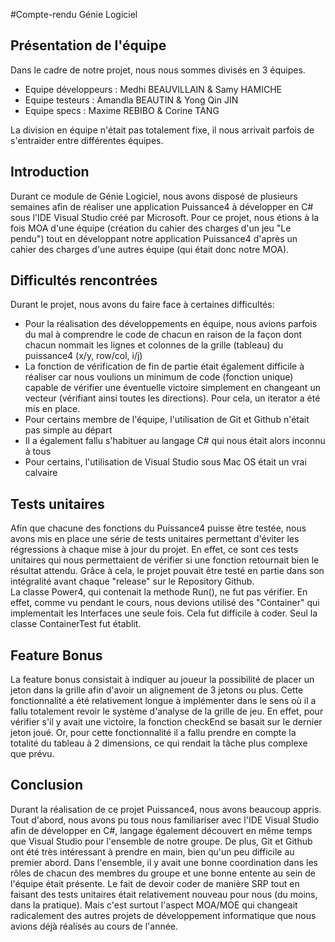 #Compte-rendu Génie Logiciel

## Présentation de l'équipe

Dans le cadre de notre projet, nous nous sommes divisés en 3 équipes.

* Equipe développeurs : Medhi BEAUVILLAIN & Samy HAMICHE
* Equipe testeurs : Amandla BEAUTIN & Yong Qin JIN
* Equipe specs : Maxime REBIBO & Corine TANG

La division en équipe n'était pas totalement fixe, il nous arrivait parfois de s'entraider entre différentes équipes.

## Introduction

Durant ce module de Génie Logiciel, nous avons disposé de plusieurs semaines afin de réaliser une application Puissance4 à développer en C# sous l'IDE Visual Studio créé par Microsoft.
Pour ce projet, nous étions à la fois MOA d'une équipe (création du cahier des charges d'un jeu "Le pendu") tout en développant notre application Puissance4 d'après un cahier des charges d'une autres équipe (qui était donc notre MOA).

## Difficultés rencontrées

Durant le projet, nous avons du faire face à certaines difficultés:

* Pour la réalisation des développements en équipe, nous avions parfois du mal à comprendre le code de chacun en raison de la façon dont chacun nommait les lignes et colonnes de la grille (tableau) du puissance4 (x/y, row/col, i/j)
* La fonction de vérification de fin de partie était également difficile à réaliser car nous voulions un minimum de code (fonction unique) capable de vérifier une éventuelle victoire simplement en changeant un vecteur (vérifiant ainsi toutes les directions). Pour cela, un iterator a été mis en place.
* Pour certains membre de l'équipe, l'utilisation de Git et Github n'était pas simple au départ
* Il a également fallu s'habituer au langage C# qui nous était alors inconnu à tous
* Pour certains, l'utilisation de Visual Studio sous Mac OS était un vrai calvaire

## Tests unitaires

Afin que chacune des fonctions du Puissance4 puisse être testée, nous avons mis en place une série de tests unitaires permettant d'éviter les régressions à chaque mise à jour du projet.
En effet, ce sont ces tests unitaires qui nous permettaient de vérifier si une fonction retournait bien le résultat attendu. Grâce à cela, le projet pouvait être testé en partie dans son intégralité avant chaque "release" sur le Repository Github. <br/>
La classe Power4, qui contenait la methode Run(), ne fut pas vérifier. En effet, comme vu pendant le cours, nous devions utilisé des "Container" qui implementait les Interfaces une seule fois. Cela fut difficile à coder. Seul la classe ContainerTest fut établit.

## Feature Bonus

La feature bonus consistait à indiquer au joueur la possibilité de placer un jeton dans la grille afin d'avoir un alignement de 3 jetons ou plus.
Cette fonctionnalité a été relativement longue à implémenter dans le sens où il a fallu totalement revoir le système d'analyse de la grille de jeu. En effet, pour vérifier s'il y avait une victoire, la fonction checkEnd se basait sur le dernier jeton joué. Or, pour cette fonctionnalité il a fallu prendre en compte la totalité du tableau à 2 dimensions, ce qui rendait la tâche plus complexe que prévu.

## Conclusion

Durant la réalisation de ce projet Puissance4, nous avons beaucoup appris. Tout d'abord, nous avons pu tous nous familiariser avec l'IDE Visual Studio afin de développer en C#, langage également découvert en même temps que Visual Studio pour l'ensemble de notre groupe.
De plus, Git et Github ont été très intéressant à prendre en main, bien qu'un peu difficile au premier abord.
Dans l'ensemble, il y avait une bonne coordination dans les rôles de chacun des membres du groupe et une bonne entente au sein de l'équipe était présente.
Le fait de devoir coder de manière SRP tout en faisant des tests unitaires était relativement nouveau pour nous (du moins, dans la pratique).
Mais c'est surtout l'aspect MOA/MOE qui changeait radicalement des autres projets de développement informatique que nous avions déjà réalisés au cours de l'année.
